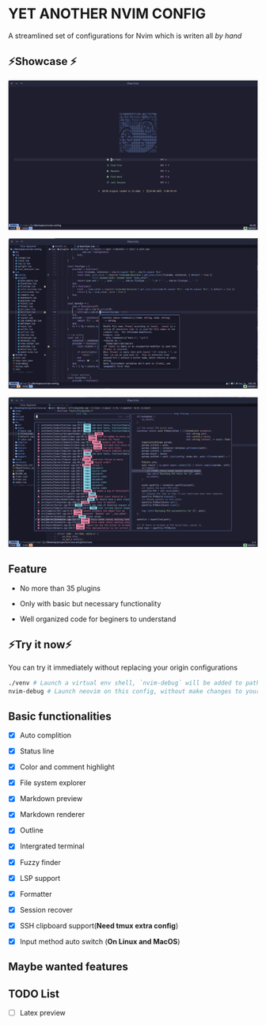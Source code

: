 # YET ANOTHER NVIM CONFIG

A streamlined set of configurations for Nvim which is writen all *by hand*

## ⚡Showcase ⚡

![Dashboard](./doc/img/Dashboard.png)

![Workspace](./doc/img/Workspace.png)

![Telescope](./doc/img/Telescope.png)

## Feature

- No more than 35 plugins

- Only with basic but necessary functionality

- Well organized code for beginers to understand

## ⚡Try it now⚡

You can try it immediately without replacing your origin configurations

```bash
./venv # Launch a virtual env shell, `nvim-debug` will be added to path automaticly
nvim-debug # Launch neovim on this config, without make changes to your ~/.local/share
```

## Basic functionalities

- [x] Auto complition

- [x] Status line

- [x] Color and comment highlight

- [x] File system explorer

- [x] Markdown preview

- [x] Markdown renderer

- [x] Outline

- [x] Intergrated terminal

- [x] Fuzzy finder

- [x] LSP support

- [x] Formatter

- [x] Session recover

- [x] SSH clipboard support(**Need tmux extra config**)

- [x] Input method auto switch (**On Linux and MacOS**)

## Maybe wanted features

## TODO List

- [ ] Latex preview
